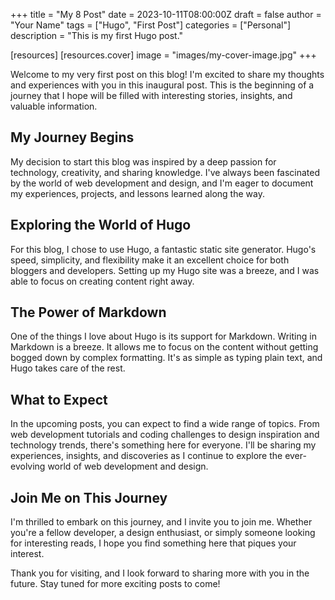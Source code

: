 +++
title = "My 8 Post"
date = 2023-10-11T08:00:00Z
draft = false
author = "Your Name"
tags = ["Hugo", "First Post"]
categories = ["Personal"]
description = "This is my first Hugo post."

[resources]
  [resources.cover]
    image = "images/my-cover-image.jpg"
+++

Welcome to my very first post on this blog! I'm excited to share my thoughts and experiences with you in this inaugural post. This is the beginning of a journey that I hope will be filled with interesting stories, insights, and valuable information.

## My Journey Begins

My decision to start this blog was inspired by a deep passion for technology, creativity, and sharing knowledge. I've always been fascinated by the world of web development and design, and I'm eager to document my experiences, projects, and lessons learned along the way.

## Exploring the World of Hugo

For this blog, I chose to use Hugo, a fantastic static site generator. Hugo's speed, simplicity, and flexibility make it an excellent choice for both bloggers and developers. Setting up my Hugo site was a breeze, and I was able to focus on creating content right away.

## The Power of Markdown

One of the things I love about Hugo is its support for Markdown. Writing in Markdown is a breeze. It allows me to focus on the content without getting bogged down by complex formatting. It's as simple as typing plain text, and Hugo takes care of the rest.

## What to Expect

In the upcoming posts, you can expect to find a wide range of topics. From web development tutorials and coding challenges to design inspiration and technology trends, there's something here for everyone. I'll be sharing my experiences, insights, and discoveries as I continue to explore the ever-evolving world of web development and design.

## Join Me on This Journey

I'm thrilled to embark on this journey, and I invite you to join me. Whether you're a fellow developer, a design enthusiast, or simply someone looking for interesting reads, I hope you find something here that piques your interest.

Thank you for visiting, and I look forward to sharing more with you in the future. Stay tuned for more exciting posts to come!
